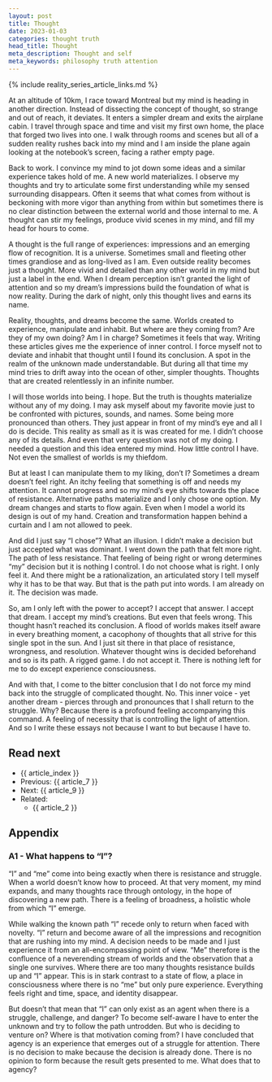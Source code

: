 ```yaml
---
layout: post
title: Thought
date: 2023-01-03
categories: thought truth
head_title: Thought
meta_description: Thought and self
meta_keywords: philosophy truth attention
---
```


{% include reality_series_article_links.md %}

At an altitude of 10km, I race toward Montreal but my mind is heading in another direction. Instead of dissecting the concept of thought, so strange and out of reach, it deviates. It enters a simpler dream and exits the airplane cabin. I travel through space and time and visit my first own home, the place that forged two lives into one. I walk through rooms and scenes but all of a sudden reality rushes back into my mind and I am inside the plane again looking at the notebook’s screen, facing a rather empty page.

Back to work. I convince my mind to jot down some ideas and a similar experience takes hold of me. A new world materializes. I observe my thoughts and try to articulate some first understanding while my sensed surrounding disappears. Often it seems that what comes from without is beckoning with more vigor than anything from within but sometimes there is no clear distinction between the external world and those internal to me. A thought can stir my feelings, produce vivid scenes in my mind, and fill my head for hours to come.

A thought is the full range of experiences: impressions and an emerging flow of recognition. It is a universe. Sometimes small and fleeting other times grandiose and as long-lived as I am. Even outside reality becomes just a thought. More vivid and detailed than any other world in my mind but just a label in the end. When I dream perception isn’t granted the light of attention and so my dream’s impressions build the foundation of what is now reality. During the dark of night, only this thought lives and earns its name.

Reality, thoughts, and dreams become the same. Worlds created to experience, manipulate and inhabit. But where are they coming from? Are they of my own doing? Am I in charge? Sometimes it feels that way. Writing these articles gives me the experience of inner control. I force myself not to deviate and inhabit that thought until I found its conclusion. A spot in the realm of the unknown made understandable. But during all that time my mind tries to drift away into the ocean of other, simpler thoughts. Thoughts that are created relentlessly in an infinite number.

I will those worlds into being. I hope. But the truth is thoughts materialize without any of my doing. I may ask myself about my favorite movie just to be confronted with pictures, sounds, and names. Some being more pronounced than others. They just appear in front of my mind’s eye and all I do is decide. This reality as small as it is was created for me. I didn’t choose any of its details. And even that very question was not of my doing. I needed a question and this idea entered my mind. How little control I have. Not even the smallest of worlds is my thiefdom.

But at least I can manipulate them to my liking, don’t I? Sometimes a dream doesn’t feel right. An itchy feeling that something is off and needs my attention. It cannot progress and so my mind’s eye shifts towards the place of resistance. Alternative paths materialize and I only chose one option. My dream changes and starts to flow again. Even when I model a world its design is out of my hand. Creation and transformation happen behind a curtain and I am not allowed to peek.

And did I just say “I chose”? What an illusion. I didn’t make a decision but just accepted what was dominant. I went down the path that felt more right. The path of less resistance. That feeling of being right or wrong determines “my” decision but it is nothing I control. I do not choose what is right. I only feel it. And there might be a rationalization, an articulated story I tell myself why it has to be that way. But that is the path put into words. I am already on it. The decision was made.

So, am I only left with the power to accept? I accept that answer. I accept that dream. I accept my mind’s creations. But even that feels wrong. This thought hasn’t reached its conclusion. A flood of worlds makes itself aware in every breathing moment, a cacophony of thoughts that all strive for this single spot in the sun. And I just sit there in that place of resistance, wrongness, and resolution. Whatever thought wins is decided beforehand and so is its path. A rigged game. I do not accept it. There is nothing left for me to do except experience consciousness.

And with that, I come to the bitter conclusion that I do not force my mind back into the struggle of complicated thought. No. This inner voice - yet another dream - pierces through and pronounces that I shall return to the struggle. Why? Because there is a profound feeling accompanying this command. A feeling of necessity that is controlling the light of attention. And so I write these essays not because I want to but because I have to.

## Read next
* {{ article_index }}
* Previous: {{ article_7 }}
* Next: {{ article_9 }}
* Related:
  * {{ article_2 }}

## Appendix
### A1 - What happens to “I”?
 “I” and “me” come into being exactly when there is resistance and struggle. When a world doesn’t know how to proceed. At that very moment, my mind expands, and many thoughts race through ontology, in the hope of discovering a new path. There is a feeling of broadness, a holistic whole from which “I” emerge.

While walking the known path “I” recede only to return when faced with novelty. “I” return and become aware of all the impressions and recognition that are rushing into my mind. A decision needs to be made and I just experience it from an all-encompassing point of view. “Me” therefore is the confluence of a neverending stream of worlds and the observation that a single one survives. Where there are too many thoughts resistance builds up and “I” appear. This is in stark contrast to a state of flow, a place in consciousness where there is no “me” but only pure experience. Everything feels right and time, space, and identity disappear.

But doesn’t that mean that “I” can only exist as an agent when there is a struggle, challenge, and danger? To become self-aware I have to enter the unknown and try to follow the path untrodden. But who is deciding to venture on? Where is that motivation coming from? I have concluded that agency is an experience that emerges out of a struggle for attention. There is no decision to make because the decision is already done. There is no opinion to form because the result gets presented to me. What does that to agency?
